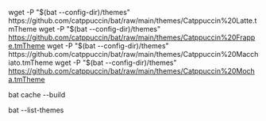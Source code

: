 wget -P "$(bat --config-dir)/themes" https://github.com/catppuccin/bat/raw/main/themes/Catppuccin%20Latte.tmTheme
wget -P "$(bat --config-dir)/themes" https://github.com/catppuccin/bat/raw/main/themes/Catppuccin%20Frappe.tmTheme
wget -P "$(bat --config-dir)/themes" https://github.com/catppuccin/bat/raw/main/themes/Catppuccin%20Macchiato.tmTheme
wget -P "$(bat --config-dir)/themes" https://github.com/catppuccin/bat/raw/main/themes/Catppuccin%20Mocha.tmTheme

bat cache --build

bat --list-themes
